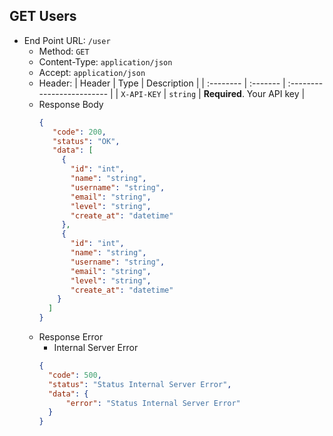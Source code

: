 ## GET Users
- End Point URL: `/user`
    - Method: `GET`
    - Content-Type: `application/json`
    - Accept: `application/json`
    - Header:
      | Header 	| Type     | Description                |
      | :-------- | :------- | :------------------------- |
      | `X-API-KEY` | `string` | **Required**. Your API key |
    - Response Body
      ```json
      {
         "code": 200,
         "status": "OK",
         "data": [
           {
             "id": "int",
             "name": "string",
             "username": "string",
             "email": "string",
             "level": "string",
             "create_at": "datetime"
           },
           {
             "id": "int",
             "name": "string",
             "username": "string",
             "email": "string",
             "level": "string",
             "create_at": "datetime"
          }
        ]
      }
      ```
    - Response Error
        - Internal Server Error
        ```json
        {
          "code": 500,
          "status": "Status Internal Server Error",
          "data": {
              "error": "Status Internal Server Error"
          }
        }
        ```